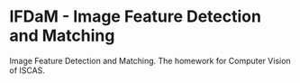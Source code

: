# IFDaM - Image Feature Detection and Matching

Image Feature Detection and Matching. The homework for Computer Vision of ISCAS.
